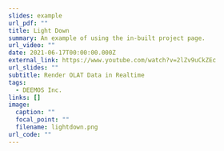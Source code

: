 ```yaml
---
slides: example
url_pdf: ""
title: Light Down
summary: An example of using the in-built project page.
url_video: ""
date: 2021-06-17T00:00:00.000Z
external_link: https://www.youtube.com/watch?v=2lZv9uCkZEc
url_slides: ""
subtitle: Render OLAT Data in Realtime
tags:
  - DEEMOS Inc.
links: []
image:
  caption: ""
  focal_point: ""
  filename: lightdown.png
url_code: ""
---
```


